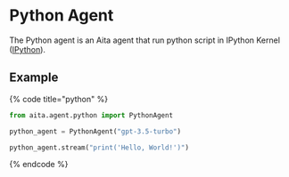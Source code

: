 # Python Agent

The Python agent is an Aita agent that run python script in IPython Kernel ([IPython](https://ipython.org/)).

## Example

{% code title="python" %}
```python
from aita.agent.python import PythonAgent

python_agent = PythonAgent("gpt-3.5-turbo")

python_agent.stream("print('Hello, World!')")
```
{% endcode %}
